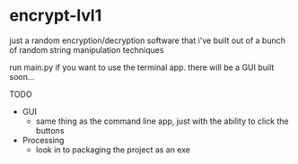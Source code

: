 # encrypt-lvl1
just a random encryption/decryption software that i've built out of a bunch of random string manipulation techniques


run main.py if you want to use the terminal app. there will be a GUI built soon...

TODO
- GUI
    - same thing as the command line app, just with the ability to click the buttons 
- Processing
    - look in to packaging the project as an exe